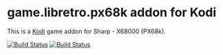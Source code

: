 # game.libretro.px68k addon for Kodi

This is a [Kodi](http://kodi.tv) game addon for Sharp - X68000 (PX68k).

[![Build Status](https://travis-ci.org/kodi-game/game.libretro.px68k.svg?branch=master)](https://travis-ci.org/kodi-game/game.libretro.px68k)
[![Build Status](https://ci.appveyor.com/api/projects/status/github/kodi-game/game.libretro.px68k?svg=true)](https://ci.appveyor.com/project/kodi-game/game-libretro-px68k)
